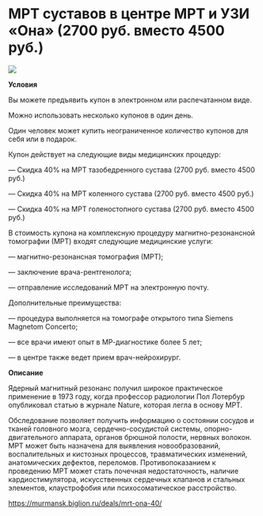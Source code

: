 # МРТ суставов в центре МРТ и УЗИ «Она» (2700 руб. вместо 4500 руб.)
![](https://st.biglion.ru/c/w/672/h/378/cfs25/deal_offer/d0/d2/d0d251baf84b2acbe286e1508ea7a67f.jpg)

**Условия**

Вы можете предъявить купон в электронном или распечатанном виде.

Можно использовать несколько купонов в один день.

Один человек может купить неограниченное количество купонов для себя или в подарок.

Купон действует на следующие виды медицинских процедур:

— Скидка 40% на МРТ тазобедренного сустава (2700 руб. вместо 4500 руб.)

— Скидка 40% на МРТ коленного сустава (2700 руб. вместо 4500 руб.)

— Скидка 40% на МРТ голеностопного сустава (2700 руб. вместо 4500 руб.)

В стоимость купона на комплексную процедуру магнитно-резонансной томографии (МРТ) входят следующие медицинские услуги:

— магнитно-резонансная томография (МРТ);

— заключение врача-рентгенолога;

— отправление исследований МРТ на электронную почту.

Дополнительные преимущества:

— процедура выполняется на томографе открытого типа Siemens Magnetom Concerto;

— все врачи имеют опыт в МР-диагностике более 5 лет;

— в центре также ведет прием врач-нейрохирург.

**Описание**

Ядерный магнитный резонанс получил широкое практическое применение в 1973 году, когда профессор радиологии Пол Лотербур опубликовал статью в журнале Nature, которая легла в основу МРТ.

Обследование позволяет получить информацию о состоянии сосудов и тканей головного мозга, сердечно-сосудистой системы, опорно-двигательного аппарата, органов брюшной полости, нервных волокон. МРТ может быть назначена для выявления новообразований, воспалительных и кистозных процессов, травматических изменений, анатомических дефектов, переломов. Противопоказанием к проведению МРТ может стать почечная недостаточность, наличие кардиостимулятора, искусственных сердечных клапанов и стальных элементов, клаустрофобия или психосоматическое расстройство.

https://murmansk.biglion.ru/deals/mrt-ona-40/
